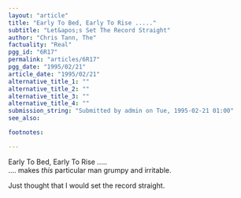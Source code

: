 ```yaml
---
layout: "article"
title: "Early To Bed, Early To Rise ....."
subtitle: "Let&apos;s Set The Record Straight"
author: "Chris Tann, The"
factuality: "Real"
pgg_id: "6R17"
permalink: "articles/6R17"
pgg_date: "1995/02/21"
article_date: "1995/02/21"
alternative_title_1: ""
alternative_title_2: ""
alternative_title_3: ""
alternative_title_4: ""
submission_string: "Submitted by admin on Tue, 1995-02-21 01:00"
see_also:

footnotes: 

---
```

<div>
<p>Early To Bed, Early To Rise .....<br>
.... makes <em>this</em> particular man grumpy and irritable.</p>
<p>Just thought that I would set the record straight. <!--Amazon_CLS_IM_END--></p>
</div>

